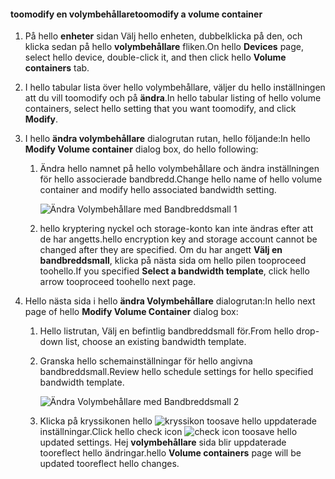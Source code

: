 <!--author=SharS last changed: 1/7/2016-->

#### <a name="toomodify-a-volume-container"></a><span data-ttu-id="d2a90-101">toomodify en volymbehållare</span><span class="sxs-lookup"><span data-stu-id="d2a90-101">toomodify a volume container</span></span>
1. <span data-ttu-id="d2a90-102">På hello **enheter** sidan Välj hello enheten, dubbelklicka på den, och klicka sedan på hello **volymbehållare** fliken.</span><span class="sxs-lookup"><span data-stu-id="d2a90-102">On hello **Devices** page, select hello device, double-click it, and then click hello **Volume containers** tab.</span></span>
2. <span data-ttu-id="d2a90-103">I hello tabular lista över hello volymbehållare, väljer du hello inställningen att du vill toomodify och på **ändra**.</span><span class="sxs-lookup"><span data-stu-id="d2a90-103">In hello tabular listing of hello volume containers, select hello setting that you want toomodify, and click **Modify**.</span></span>
3. <span data-ttu-id="d2a90-104">I hello **ändra volymbehållare** dialogrutan rutan, hello följande:</span><span class="sxs-lookup"><span data-stu-id="d2a90-104">In hello **Modify Volume container** dialog box, do hello following:</span></span>
   
   1. <span data-ttu-id="d2a90-105">Ändra hello namnet på hello volymbehållare och ändra inställningen för hello associerade bandbredd.</span><span class="sxs-lookup"><span data-stu-id="d2a90-105">Change hello name of hello volume container and modify hello associated bandwidth setting.</span></span> 
      
       ![Ändra Volymbehållare med Bandbreddsmall 1](./media/storsimple-modify-volume-container/HCS_ModifyVCBT1-include.png)
   2. <span data-ttu-id="d2a90-107">hello kryptering nyckel och storage-konto kan inte ändras efter att de har angetts.</span><span class="sxs-lookup"><span data-stu-id="d2a90-107">hello encryption key and storage account cannot be changed after they are specified.</span></span> <span data-ttu-id="d2a90-108">Om du har angett **Välj en bandbreddsmall**, klicka på nästa sida om hello pilen tooproceed toohello.</span><span class="sxs-lookup"><span data-stu-id="d2a90-108">If you specified **Select a bandwidth template**, click hello arrow tooproceed toohello next page.</span></span>
4. <span data-ttu-id="d2a90-109">Hello nästa sida i hello **ändra Volymbehållare** dialogrutan:</span><span class="sxs-lookup"><span data-stu-id="d2a90-109">In hello next page of hello **Modify Volume Container** dialog box:</span></span>
   
   1. <span data-ttu-id="d2a90-110">Hello listrutan, Välj en befintlig bandbreddsmall för.</span><span class="sxs-lookup"><span data-stu-id="d2a90-110">From hello drop-down list, choose an existing bandwidth template.</span></span>
   2. <span data-ttu-id="d2a90-111">Granska hello schemainställningar för hello angivna bandbreddsmall.</span><span class="sxs-lookup"><span data-stu-id="d2a90-111">Review hello schedule settings for hello specified bandwidth template.</span></span>
      
       ![Ändra Volymbehållare med Bandbreddsmall 2](./media/storsimple-modify-volume-container/HCS_ModifyVCBT2-include.png)
   3. <span data-ttu-id="d2a90-113">Klicka på kryssikonen hello ![kryssikon](./media/storsimple-modify-volume-container/HCS_CheckIcon-include.png) toosave hello uppdaterade inställningar.</span><span class="sxs-lookup"><span data-stu-id="d2a90-113">Click hello check icon ![check icon](./media/storsimple-modify-volume-container/HCS_CheckIcon-include.png) toosave hello updated settings.</span></span> <span data-ttu-id="d2a90-114">Hej **volymbehållare** sida blir uppdaterade tooreflect hello ändringar.</span><span class="sxs-lookup"><span data-stu-id="d2a90-114">hello **Volume containers** page will be updated tooreflect hello changes.</span></span>

